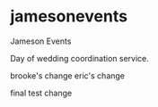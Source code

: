 # jamesonevents
Jameson Events

Day of wedding coordination service.

brooke's change
eric's change



final test change